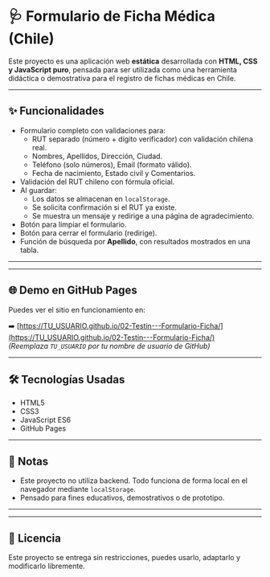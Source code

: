 # 🩺 Formulario de Ficha Médica (Chile)

Este proyecto es una aplicación web **estática** desarrollada con **HTML, CSS y JavaScript puro**, pensada para ser utilizada como una herramienta didáctica o demostrativa para el registro de fichas médicas en Chile.

---

## ✨ Funcionalidades

- Formulario completo con validaciones para:
  - RUT separado (número + dígito verificador) con validación chilena real.
  - Nombres, Apellidos, Dirección, Ciudad.
  - Teléfono (solo números), Email (formato válido).
  - Fecha de nacimiento, Estado civil y Comentarios.
- Validación del RUT chileno con fórmula oficial.
- Al guardar:
  - Los datos se almacenan en `localStorage`.
  - Se solicita confirmación si el RUT ya existe.
  - Se muestra un mensaje y redirige a una página de agradecimiento.
- Botón para limpiar el formulario.
- Botón para cerrar el formulario (redirige).
- Función de búsqueda por **Apellido**, con resultados mostrados en una tabla.

---


---

## 🌐 Demo en GitHub Pages

Puedes ver el sitio en funcionamiento en:

➡️ [https://TU_USUARIO.github.io/02-Testin---Formulario-Ficha/](https://TU_USUARIO.github.io/02-Testin---Formulario-Ficha/)  
*(Reemplaza `TU_USUARIO` por tu nombre de usuario de GitHub)*

---

## 🛠 Tecnologías Usadas

- HTML5
- CSS3
- JavaScript ES6
- GitHub Pages

---

## 📌 Notas

- Este proyecto no utiliza backend. Todo funciona de forma local en el navegador mediante `localStorage`.
- Pensado para fines educativos, demostrativos o de prototipo.

---


---

## 📄 Licencia

Este proyecto se entrega sin restricciones, puedes usarlo, adaptarlo y modificarlo libremente.



